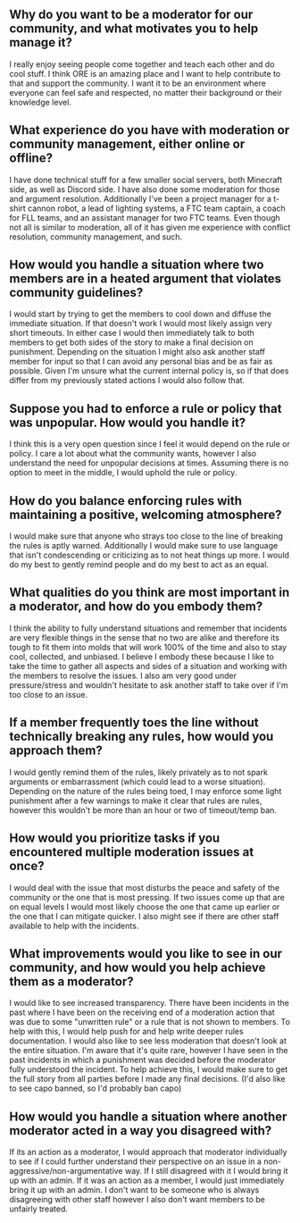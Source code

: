 ## Why do you want to be a moderator for our community, and what motivates you to help manage it?
I really enjoy seeing people come together and teach each other and do cool stuff.
I think ORE is an amazing place and I want to help contribute to that and support the community.
I want it to be an environment where everyone can feel safe and respected, no matter their background or their knowledge level.

## What experience do you have with moderation or community management, either online or offline?
I have done technical stuff for a few smaller social servers, both Minecraft side, as well as Discord side.
I have also done some moderation for those and argument resolution.
Additionally I've been a project manager for a t-shirt cannon robot, a lead of lighting systems, a FTC team captain, a coach for FLL teams, and an assistant manager for two FTC teams.
Even though not all is similar to moderation, all of it has given me experience with conflict resolution, community management, and such.

## How would you handle a situation where two members are in a heated argument that violates community guidelines?
I would start by trying to get the members to cool down and diffuse the immediate situation.
If that doesn't work I would most likely assign very short timeouts.
In either case I would then immediately talk to both members to get both sides of the story to make a final decision on punishment.
Depending on the situation I might also ask another staff member for input so that I can avoid any personal bias and be as fair as possible.
Given I'm unsure what the current internal policy is, so if that does differ from my previously stated actions I would also follow that.

## Suppose you had to enforce a rule or policy that was unpopular. How would you handle it?
I think this is a very open question since I feel it would depend on the rule or policy.
I care a lot about what the community wants, however I also understand the need for unpopular decisions at times.
Assuming there is no option to meet in the middle, I would uphold the rule or policy.

## How do you balance enforcing rules with maintaining a positive, welcoming atmosphere?
I would make sure that anyone who strays too close to the line of breaking the rules is aptly warned.
Additionally I would make sure to use language that isn't condescending or criticizing as to not heat things up more.
I would do my best to gently remind people and do my best to act as an equal.

## What qualities do you think are most important in a moderator, and how do you embody them?
I think the ability to fully understand situations and remember that incidents are very flexible things in the sense that no two are alike and therefore its tough to fit them into molds that will work 100% of the time and also to stay cool, collected, and unbiased.
I believe I embody these because I like to take the time to gather all aspects and sides of a situation and working with the members to resolve the issues.
I also am very good under pressure/stress and wouldn't hesitate to ask another staff to take over if I'm too close to an issue.

## If a member frequently toes the line without technically breaking any rules, how would you approach them?
I would gently remind them of the rules, likely privately as to not spark arguments or embarrassment (which could lead to a worse situation).
Depending on the nature of the rules being toed, I may enforce some light punishment after a few warnings to make it clear that rules are rules, however this wouldn't be more than an hour or two of timeout/temp ban.

## How would you prioritize tasks if you encountered multiple moderation issues at once?
I would deal with the issue that most disturbs the peace and safety of the community or the one that is most pressing.
If two issues come up that are on equal levels I would most likely choose the one that came up earlier or the one that I can mitigate quicker.
I also might see if there are other staff available to help with the incidents.


## What improvements would you like to see in our community, and how would you help achieve them as a moderator?
I would like to see increased transparency.
There have been incidents in the past where I have been on the receiving end of a moderation action that was due to some "unwritten rule" or a rule that is not shown to members.
To help with this, I would help push for and help write deeper rules documentation.
I would also like to see less moderation that doesn't look at the entire situation.
I'm aware that it's quite rare, however I have seen in the past incidents in which a punishment was decided before the moderator fully understood the incident.
To help achieve this, I would make sure to get the full story from all parties before I made any final decisions.
(I'd also like to see capo banned, so I'd probably ban capo)

## How would you handle a situation where another moderator acted in a way you disagreed with?
If its an action as a moderator, I would approach that moderator individually to see if I could further understand their perspective on an issue in a non-aggressive/non-argumentative way.
If I still disagreed with it I would bring it up with an admin.
If it was an action as a member, I would just immediately bring it up with an admin.
I don't want to be someone who is always disagreeing with other staff however I also don't want members to be unfairly treated.

